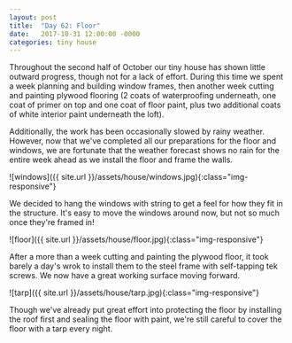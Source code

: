 ```yaml
---
layout: post
title:  "Day 62: Floor"
date:   2017-10-31 12:00:00 -0000
categories: tiny house
---
```


Throughout the second half of October our tiny house has shown little outward progress, though not for a lack of effort. During this time we spent a week planning and building window frames, then another week cutting and painting plywood flooring (2 coats of waterproofing underneath, one coat of primer on top and one coat of floor paint, plus two additional coats of white interior paint underneath the loft). 

Additionally, the work has been occasionally slowed by rainy weather. However, now that we've completed all our preparations for the floor and windows, we are fortunate that the weather forecast shows no rain for the entire week ahead as we install the floor and frame the walls.

![windows]({{ site.url }}/assets/house/windows.jpg){:class="img-responsive"}

We decided to hang the windows with string to get a feel for how they fit in the structure. It's easy to move the windows around now, but not so much once they're framed in!

![floor]({{ site.url }}/assets/house/floor.jpg){:class="img-responsive"}

After a more than a week cutting and painting the plywood floor, it took barely a day's wrok to install them to the steel frame with self-tapping tek screws. We now have a great working surface moving forward.

![tarp]({{ site.url }}/assets/house/tarp.jpg){:class="img-responsive"}

Though we've already put great effort into protecting the floor by installing the roof first and sealing the floor with paint, we're still careful to cover the floor with a tarp every night. 


